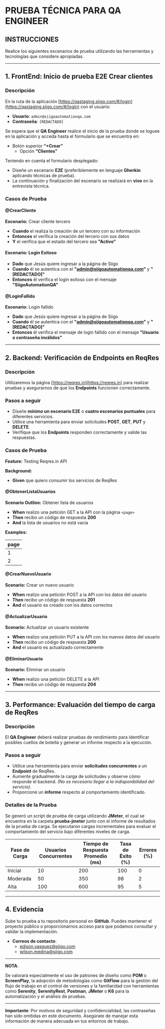 # PRUEBA TÉCNICA PARA QA ENGINEER

## INSTRUCCIONES

Realice los siguientes escenarios de prueba utilizando las herramientas y tecnologías que considere apropiadas.

---

## 1. FrontEnd: Inicio de prueba E2E Crear clientes

### Descripción

En la ruta de la aplicación [https://qastaging.siigo.com/#/login](https://qastaging.siigo.com/#/login) con el usuario:

- **Usuario**: `admin@siigoautomationqa.com`
- **Contraseña**: `[REDACTADO]`

Se espera que el **QA Engineer** realice el inicio de la prueba donde se loguee en la aplicación y acceda hasta el formulario que se encuentra en:

- Botón superior **“+Crear”**
  - Opción **“Clientes”**

Teniendo en cuenta el formulario desplegado:

- Diseñe un escenario **E2E** (preferiblemente en lenguaje **Gherkin** aplicando técnicas de prueba).
- La continuación y finalización del escenario se realizará en **vivo** en la entrevista técnica.

### Casos de Prueba

#### @CrearCliente

**Escenario:** Crear cliente tercero

- **Cuando** el realiza la creación de un tercero con su información
- **Entonces** el verifica la creación del tercero con sus datos
- **Y** el verifica que el estado del tercero sea **"Activo"**

#### Escenario: Login Exitoso

- **Dado** que Jesús quiere ingresar a la página de Siigo
- **Cuando** él se autentica con el **"admin@siigoautomationqa.com"** y **"[REDACTADO]"**
- **Entonces** él verifica el login exitoso con el mensaje **"SiigoAutomationQA"**

#### @LoginFallido

**Escenario:** Login fallido

- **Dado** que Jesús quiere ingresar a la página de Siigo
- **Cuando** él se autentica con el **"admin@siigoautomationqa.com"** y **"[REDACTADO]"**
- **Entonces** él verifica el mensaje de login fallido con el mensaje **"Usuario o contraseña inválidos"**

---

## 2. Backend: Verificación de Endpoints en ReqRes

### Descripción

Utilizaremos la página [https://reqres.in](https://reqres.in) para realizar pruebas y asegurarnos de que los **Endpoints** funcionen correctamente.

### Pasos a seguir

- Diseñe **mínimo un escenario E2E** o **cuatro escenarios puntuales** para diferentes servicios.
- Utilice una herramienta para enviar solicitudes **POST**, **GET**, **PUT** y **DELETE**.
- Verifique que los **Endpoints** responden correctamente y valide las respuestas.

### Casos de Prueba

**Feature:** Testing Reqres.in API

**Background:**

- **Given** que quiero consumir los servicios de ReqRes

#### @ObtenerListaUsuarios

**Scenario Outline:** Obtener lista de usuarios

- **When** realizo una petición GET a la API con la página `<page>`
- **Then** recibo un código de respuesta **200**
- **And** la lista de usuarios no está vacía

**Examples:**

| page |
|------|
| 1    |
| 2    |

#### @CrearNuevoUsuario

**Scenario:** Crear un nuevo usuario

- **When** realizo una petición POST a la API con los datos del usuario
- **Then** recibo un código de respuesta **201**
- **And** el usuario es creado con los datos correctos

#### @ActualizarUsuario

**Scenario:** Actualizar un usuario existente

- **When** realizo una petición PUT a la API con los nuevos datos del usuario
- **Then** recibo un código de respuesta **200**
- **And** el usuario es actualizado correctamente

#### @EliminarUsuario

**Scenario:** Eliminar un usuario

- **When** realizo una petición DELETE a la API
- **Then** recibo un código de respuesta **204**

---

## 3. Performance: Evaluación del tiempo de carga de ReqRes

### Descripción

El **QA Engineer** deberá realizar pruebas de rendimiento para identificar posibles cuellos de botella y generar un informe respecto a la ejecución.

### Pasos a seguir

- Utilice una herramienta para enviar **solicitudes concurrentes** a un **Endpoint** de ReqRes.
- Aumente gradualmente la carga de solicitudes y observe cómo responde el backend. *(No es necesario llegar a la indisponibilidad del servicio)*.
- Proporcione un **informe** respecto al comportamiento identificado.

### Detalles de la Prueba

Se generó un script de prueba de carga utilizando **JMeter**, el cual se encuentra en la carpeta **prueba-jmeter** junto con el informe de resultados de la prueba de carga. Se ejecutaron cargas incrementales para evaluar el comportamiento del servicio bajo diferentes niveles de carga.

| Fase de Carga | Usuarios Concurrentes | Tiempo de Respuesta Promedio (ms) | Tasa de Éxito (%) | Errores (%) |
|----------------|-----------------------|-----------------------------------|-------------------|-------------|
| Inicial        | 10                    | 200                               | 100               | 0           |
| Moderada       | 50                    | 350                               | 98                | 2           |
| Alta           | 100                   | 600                               | 95                | 5           |


---

## 4. Evidencia

Sube tu prueba a tu repositorio personal en **GitHub**. Puedes mantener el proyecto público o proporcionarnos acceso para que podamos consultar y validar la implementación.

- **Correos de contacto**:
  - edison.vasquez@siigo.com
  - wilson.medina@siigo.com

---

**NOTA**:

Se valorará especialmente el uso de patrones de diseño como **POM** o **ScreenPlay**, la adopción de metodologías como **GitFlow** para la gestión del flujo de trabajo en el control de versiones y la familiaridad con herramientas como **Serenity**, **SerenityRest**, **Postman**, **JMeter** o **K6** para la automatización y el análisis de pruebas.

---

**Importante**: Por motivos de seguridad y confidencialidad, las contraseñas han sido omitidas en este documento. Asegúrate de manejar esta información de manera adecuada en tus entornos de trabajo.
